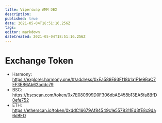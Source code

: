 ```yaml
---
title: Viperswap AMM DEX
description: 
published: true
date: 2021-05-04T18:51:16.256Z
tags: 
editor: markdown
dateCreated: 2021-05-04T18:51:16.256Z
---
```


# Exchange Token

- Harmony: https://explorer.harmony.one/#/address/0xEa589E93Ff18b1a1F1e9BaC7EF3E86Ab62addc79
- BSC: https://bscscan.com/token/0x7E080699D0F306dbAE458b13EA6fa8BfD0efe752
- ETH: https://etherscan.io/token/0xddC16679Af84549c1e5578311Ed3fE8c9da6dBFD
